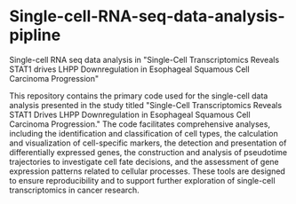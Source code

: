 # Single-cell-RNA-seq-data-analysis-pipline
Single-cell RNA seq data analysis in "Single-Cell Transcriptomics Reveals STAT1 drives LHPP Downregulation in Esophageal Squamous Cell Carcinoma Progression"

This repository contains the primary code used for the single-cell data analysis presented in the study titled "Single-Cell Transcriptomics Reveals STAT1 Drives LHPP Downregulation in Esophageal Squamous Cell Carcinoma Progression." The code facilitates comprehensive analyses, including the identification and classification of cell types, the calculation and visualization of cell-specific markers, the detection and presentation of differentially expressed genes, the construction and analysis of pseudotime trajectories to investigate cell fate decisions, and the assessment of gene expression patterns related to cellular processes. These tools are designed to ensure reproducibility and to support further exploration of single-cell transcriptomics in cancer research.
